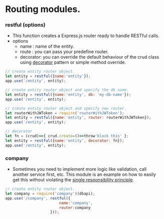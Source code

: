 # Routing modules.


### restful (options)
 - This function creates a Express.js router ready to handle RESTful calls.
 - options
    - name : name of the entity.
    - route : you can pass your predefine router.
    - decorator: you can override the default behaviour of the crud class using [decorator](https://addyosmani.com/resources/essentialjsdesignpatterns/book/#decoratorpatternjavascript) pattern or  simple method override.

```javascript
// create entity router object.
let entity = restful({name:'entity'});
app.use('/entity', entity);

// create entity router object and specify the db name.
let entity = restful({name:'entity', db: 'my-db-name'});
app.use('/entity', entity);

// create entity router object and specify new router.
let routerWithJWToken = require('routerWithJWToken');
let entity = restful({name:'entity', router: routerWithJWToken});
app.use('/entity', entity);

// decorator
let fn = (crud)=>{ crud.create=()=>throw'block this' };
let entity = restful({name:'entity', decorator: fn});
app.use('/entity', entity);

```

### company
- Sometimes you need to implement more logic like validation, call another service first, etc. This module is an example on how to easily get this without violating the [single responsibility principle](https://en.wikipedia.org/wiki/Single_responsibility_principle).

```javascript
// create entity router object.
let company = require('company')(dbapi);
app.use('/company', restful({
                        name:'company',
                        router:company
                    }));
```
